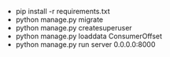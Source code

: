 * pip install -r requirements.txt
* python manage.py migrate
* python manage.py createsuperuser
* python manage.py loaddata ConsumerOffset
* python manage.py run server 0.0.0.0:8000
